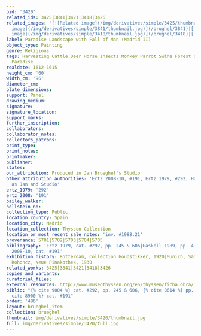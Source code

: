 ```yaml
---
pid: '3420'
related_ids: 3425|3841|3421|3418|3426
related_images: "[![Related image](/img/derivatives/simple/3425/thumbnail.jpg)](/brughel/3425)|[![Related
  image](/img/derivatives/simple/3841/thumbnail.jpg)](/brughel/3841)|[![Related image](/img/derivatives/simple/3421/thumbnail.jpg)](/brughel/3421)|[![Related
  image](/img/derivatives/simple/3418/thumbnail.jpg)](/brughel/3418)|[![Related image](/img/derivatives/simple/3426/thumbnail.jpg)](/brughel/3426)"
label: Paradise Landscape with Fall of Man (Madrid II)
object_type: Painting
genre: Religious
tags: Harvesting Cattle Deer Horse Insects Monkey Parrot Swine Forest Old_Testament
  Paradise
realdate: 1612-1615
height_cm: '60'
width_cm: '96'
diameter_cm: 
plate_dimensions: 
support: Panel
drawing_medium: 
signature: 
signature_location: 
support_marks: 
further_inscription: 
collaborators: 
collaborator_notes: 
collectors_patrons: 
print_type: 
print_notes: 
printmaker: 
publisher: 
states: 
our_attribution: Produced in Jan Brueghel's Studio
other_attribution_authorities: 'Ertz 2008-10, #191, Ertz 1979, #292, Honig database
  as Jan and Studio'
ertz_1979: '292'
ertz_2008: '191'
bailey_walker: 
hollstein_no: 
collection_type: Public
location_country: Spain
location_city: Madrid
location_collection: Thyssen Collection
location_or_most_recent_sale_notes: 'inv. #1988.21'
provenance: 5701|5702|5703|5704|5705
bibliography: 'Ertz 1979, cat. #292, pp. 245 & 606|Gaskell 1989, pp. 474-477|Ertz
  2008-10, cat. #191'
exhibition_history: Rotterdam, Collection Goudstikker, 1920|Munich, Sammlung Schloss
  Rohoncz, Neue Pinakothek, 1930
related_works: 3425|3841|3421|3418|3426
copies_and_variants: 
curatorial_files: 
external_resources: http://www.museothyssen.org/en/thyssen/ficha_obra/30
biblio: "{% cite 9004 %} cat. #292, pp. 245 & 606, {% cite 8614 %} pp. 474-477, {%
  cite 8900 %} cat. #191"
order: '486'
layout: brueghel_item
collection: brueghel
thumbnail: img/derivatives/simple/3420/thumbnail.jpg
full: img/derivatives/simple/3420/full.jpg
---
```

